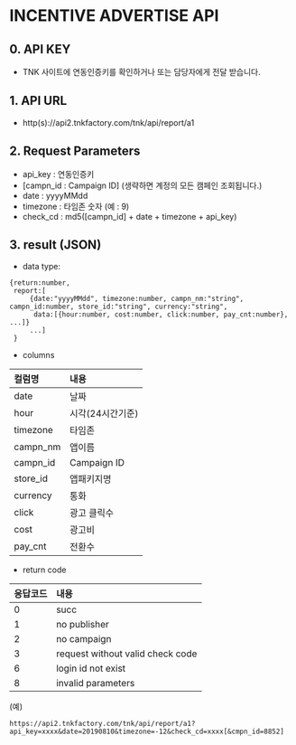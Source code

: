 # INCENTIVE ADVERTISE API
## 0. API KEY
   -  TNK 사이트에 연동인증키를 확인하거나 또는  담당자에게 전달 받습니다.

## 1. API URL
  - http(s)://api2.tnkfactory.com/tnk/api/report/a1

## 2. Request Parameters
   - api_key : 연동인증키
   - [campn_id : Campaign ID] (생략하면 계정의 모든 캠페인 조회됩니다.)
   - date : yyyyMMdd
   - timezone : 타임존 숫자 (예 : 9)
  - check_cd : md5([campn_id] + date + timezone + api_key)

## 3. result (JSON)
  - data type:
```
{return:number,  
 report:[
     {date:"yyyyMMdd", timezone:number, campn_nm:"string", campn_id:number, store_id:"string", currency:"string", 
      data:[{hour:number, cost:number, click:number, pay_cnt:number}, ...]}
     ...]
 }
 ```

  - columns

  |컬럼명 |내용 |
  |:--|:--|
  | date | 날짜|
   |hour | 시각(24시간기준)|
   |timezone | 타임존|
   |campn_nm | 앱이름|
   |campn_id | Campaign ID|
   |store_id | 앱패키지명|
   |currency | 통화|
   |click |  광고 클릭수|
   |cost | 광고비|
   |pay_cnt | 전환수|

   
  - return code

|응답코드| 내용|
|:--|:--|
|  0 | succ |
|  1 | no publisher |
|  2 | no campaign |
|  3 | request without valid check code |
|  6 | login id not exist |
|  8 | invalid parameters |


(예)
```
https://api2.tnkfactory.com/tnk/api/report/a1?api_key=xxxx&date=20190810&timezone=-12&check_cd=xxxx[&cmpn_id=8852]
```
